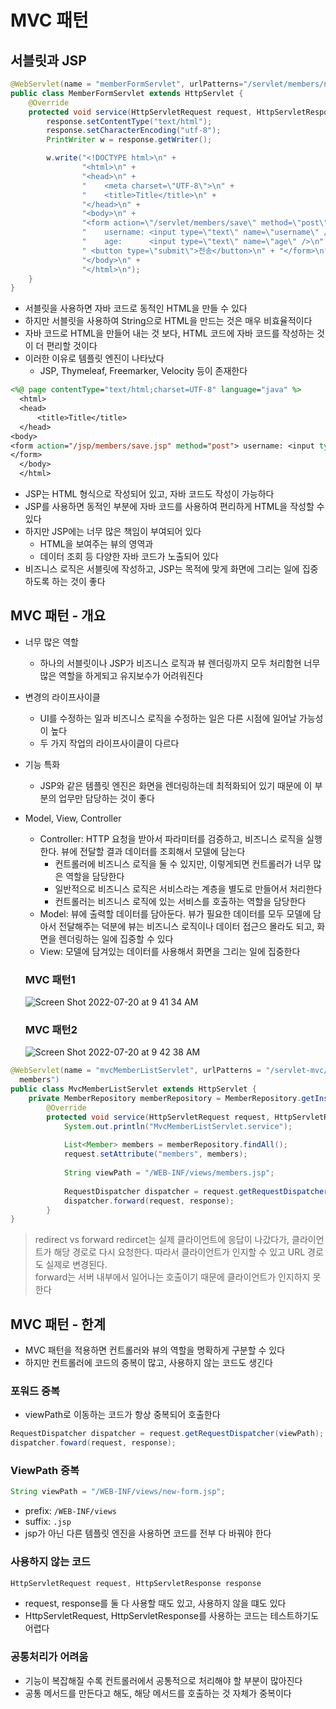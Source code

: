 # MVC 패턴
## 서블릿과 JSP

```java
@WebServlet(name = "memberFormServlet", urlPatterns="/servlet/members/new-form")
public class MemberFormServlet extends HttpServlet {
    @Override
    protected void service(HttpServletRequest request, HttpServletResponse response) {
        response.setContentType("text/html");
        response.setCharacterEncoding("utf-8");
        PrintWriter w = response.getWriter();

        w.write("<!DOCTYPE html>\n" +
                "<html>\n" +
                "<head>\n" +
                "    <meta charset=\"UTF-8\">\n" +
                "    <title>Title</title>\n" +
                "</head>\n" +
                "<body>\n" +
                "<form action=\"/servlet/members/save\" method=\"post\">\n" +
                "    username: <input type=\"text\" name=\"username\" />\n" +
                "    age:      <input type=\"text\" name=\"age\" />\n" +
                " <button type=\"submit\">전송</button>\n" + "</form>\n" +
                "</body>\n" +
                "</html>\n");
    }
}
```

- 서블릿을 사용하면 자바 코드로 동적인 HTML을 만들 수 있다
- 하지만 서블릿을 사용하여 String으로 HTML을 만드는 것은 매우 비효율적이다
- 자바 코드로 HTML을 만들어 내는 것 보다, HTML 코드에 자바 코드를 작성하는 것이 더 편리할 것이다
- 이러한 이유로 템플릿 엔진이 나타났다
  - JSP, Thymeleaf, Freemarker, Velocity 등이 존재한다

```jsp
<%@ page contentType="text/html;charset=UTF-8" language="java" %>
  <html>
  <head>
      <title>Title</title>
  </head>
<body>
<form action="/jsp/members/save.jsp" method="post"> username: <input type="text" name="username" /> age: <input type="text" name="age" /> <button type="submit">전송</button>
</form>
  </body>
  </html>
```

- JSP는 HTML 형식으로 작성되어 있고, 자바 코드도 작성이 가능하다
- JSP를 사용하면 동적인 부분에 자바 코드를 사용하여 편리하게 HTML을 작성할 수 있다
- 하지만 JSP에는 너무 많은 책임이 부여되어 있다
  - HTML을 보여주는 뷰의 영역과
  - 데이터 조회 등 다양한 자바 코드가 노출되어 있다
- 비즈니스 로직은 서블릿에 작성하고, JSP는 목적에 맞게 화면에 그리는 일에 집중하도록 하는 것이 좋다

## MVC 패턴 - 개요
- 너무 많은 역할
  - 하나의 서블릿이나 JSP가 비즈니스 로직과 뷰 렌더링까지 모두 처리함현 너무 많은 역할을 하게되고 유지보수가 어려워진다
- 변경의 라이프사이클
  - UI를 수정하는 일과 비즈니스 로직을 수정하는 일은 다른 시점에 일어날 가능성이 높다
  - 두 가지 작업의 라이프사이클이 다르다
- 기능 특화
  - JSP와 같은 템플릿 엔진은 화면을 렌더링하는데 최적화되어 있기 때문에 이 부분의 업무만 담당하는 것이 좋다
- Model, View, Controller
  - Controller: HTTP 요청을 받아서 파라미터를 검증하고, 비즈니스 로직을 실행한다. 뷰에 전달할 결과 데이터를 조회해서 모델에 담는다
    - 컨트롤러에 비즈니스 로직을 둘 수 있지만, 이렇게되면 컨트롤러가 너무 많은 역할을 담당한다
    - 일반적으로 비즈니스 로직은 서비스라는 계층을 별도로 만들어서 처리한다
    - 컨트롤러는 비즈니스 로직에 있는 서비스를 호출하는 역할을 담당한다
  - Model: 뷰에 출력할 데이터를 담아둔다. 뷰가 필요한 데이터를 모두 모델에 담아서 전달해주는 덕분에 뷰는 비즈니스 로직이나 데이터 접근으 몰라도 되고, 화면을 렌더링하는 일에 집중할 수 있다
  - View: 모델에 담겨있는 데이터를 사용해서 화면을 그리는 일에 집중한다
  
  ### MVC 패턴1

  ![Screen Shot 2022-07-20 at 9 41 34 AM](https://user-images.githubusercontent.com/60502370/179871460-8850a870-63fd-4d26-954e-c590561f0eb6.png)
  
  ### MVC 패턴2

  ![Screen Shot 2022-07-20 at 9 42 38 AM](https://user-images.githubusercontent.com/60502370/179871538-f48cf9bd-ff69-4951-8957-16b2ce3e20ed.png)

```java
@WebServlet(name = "mvcMemberListServlet", urlPatterns = "/servlet-mvc/
  members")
public class MvcMemberListServlet extends HttpServlet {
    private MemberRepository memberRepository = MemberRepository.getInstance();
        @Override
        protected void service(HttpServletRequest request, HttpServletResponse response)throws ServletException, IOException {
            System.out.println("MvcMemberListServlet.service");
         
            List<Member> members = memberRepository.findAll();
            request.setAttribute("members", members);
         
            String viewPath = "/WEB-INF/views/members.jsp";
         
            RequestDispatcher dispatcher = request.getRequestDispatcher(viewPath);
            dispatcher.forward(request, response);
        }
}
```

> redirect vs forward
> redircet는 실제 클라이언트에 응답이 나갔다가, 클라이언트가 해당 경로로 다시 요청한다. 따라서 클라이언트가 인지할 수 있고 URL 경로도 실제로 변경된다.<br>
> forward는 서버 내부에서 일어나는 호출이기 때문에 클라이언트가 인지하지 못한다

## MVC 패턴 - 한계
- MVC 패턴을 적용하면 컨트롤러와 뷰의 역할을 명확하게 구분할 수 있다
- 하지만 컨트롤러에 코드의 중복이 많고, 사용하지 않는 코드도 생긴다

### 포워드 중복
- viewPath로 이동하는 코드가 항상 중복되어 호출한다

```java
RequestDispatcher dispatcher = request.getRequestDispatcher(viewPath);
dispatcher.foward(request, response);
```

### ViewPath 중복
```java
String viewPath = "/WEB-INF/views/new-form.jsp";
```

- prefix: `/WEB-INF/views`
- suffix: `.jsp`
- jsp가 아닌 다른 템플릿 엔진을 사용하면 코드를 전부 다 바꿔야 한다

### 사용하지 않는 코드
```java
HttpServletRequest request, HttpServletResponse response
```

- request, response를 둘 다 사용할 때도 있고, 사용하지 않을 떄도 있다
- HttpServletRequest, HttpServletResponse를 사용하는 코드는 테스트하기도 어렵다

### 공통처리가 어려움
- 기능이 복잡해질 수록 컨트롤러에서 공통적으로 처리해야 할 부분이 많아진다
- 공통 메서드를 만든다고 해도, 해당 메서드를 호출하는 것 자체가 중복이다